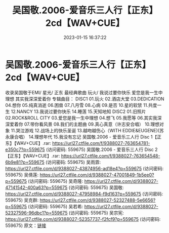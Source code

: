 ﻿---
title: 吴国敬.2006-爱音乐三人行【正东】2cd【WAV+CUE】
date: 2023-01-15 16:37:22
categories: WAV车载音乐、镜像
tags: 华语中文
---
# 吴国敬.2006-爱音乐三人行【正东】2cd【WAV+CUE】

收录吴国敬于EMI/ 星光/ 正东 最经典歌曲
玩火/ 我说过要你快乐
爱您是我一生中理想
其实我深深爱着你
专辑曲目：
DISC1
01.玩火
02.酒店大堂
03.DEDICATION
04.想你
05.纯真消逝
06.困兽
07.八月雪
08.心病
09.是否
10.星的软禁
11.共度一生
12.NANCY
13.我说过要你快乐
14.睡莲
15.天知地知
DISC2
01.旧照片
02.ROCK&ROLL CITY
03.爱您是我一生中理想
04.想飞
05.我愿等
06.其实我深深爱着你
07.带你看风景
08.我们的主题曲
09.真心真意（许志安合唱）
10.理想对象
11.哭泣游戏
12.战场上的快乐圣诞
13.越吻越伤心（WITH EDDIE&EUGENE)(苏永康合唱）
14.理想年代
15.我没有忘记
吴国敬.2006 - 爱音乐三人行 Disc 1【正东】【WAV+CUE】.rar: https://url27.ctfile.com/f/9388027-763654781-e350c7?p=559675
(访问密码: 559675)
吴国敬.2006 - 爱音乐三人行 Disc 2【正东】【WAV+CUE】.rar: https://url27.ctfile.com/f/9388027-763654548-6b9e81?p=559675
(访问密码: 559675)
吴雨霏: https://url27.ctfile.com/d/9388027-43874956-ad18e4?p=559675
(访问密码: 559675)
吴倩莲: https://url27.ctfile.com/d/9388027-47001849-1b5ee0?p=559675
(访问密码: 559675)
吴奇隆: https://url27.ctfile.com/d/9388027-47141542-400a63?p=559675
(访问密码: 559675)
吴国敬: https://url27.ctfile.com/d/9388027-47958984-f9d163?p=559675
(访问密码: 559675)
吴克群: https://url27.ctfile.com/d/9388027-52327488-5e6656?p=559675
(访问密码: 559675)
吴若希: https://url27.ctfile.com/d/9388027-52327596-96dbc1?p=559675
(访问密码: 559675)
吴宗宪: https://url27.ctfile.com/d/9388027-52357737-f2fcf9?p=559675
(访问密码: 559675)
原文：[链接](https://blog.sina.com.cn/s/blog_1647c7e76010310p8.html)